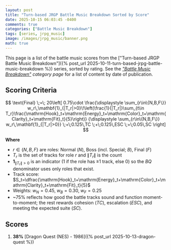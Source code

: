 ```yaml
---
layout: post
title: "Turn-based JRGP Battle Music Breakdown Sorted by Score"
date: 2025-10-15 06:03:45 -0400
comments: true
categories: ["Battle Music Breakdown"]
tags: [series, jrpg_music]
image: /images/jrpg_music/banner.png
math: true
---
```


This page is a list of the battle music scores from the ["Turn-based JRGP Battle Music Breakdown"]({% post_url 2025-10-11-turn-based-jrpg-battle-music-breakdown %}) series, sorted by rating. See the _["Battle Music Breakdown"](https://www.alexbevi.com/categories/battle-music-breakdown/) category page_ for a list of content by date of publication.

## Scoring Criteria

$$
\text{Final} \;=\;
20\left[
0.75\cdot
\frac{\displaystyle \sum_{r\in\{N,B,F\}} w_r\,\mathbf{1}_{|T_r|>0}\!\left(\frac{1}{|T_r|}\sum_{t\in T_r}\frac{\mathrm{Hook}_t+\mathrm{Energy}_t+\mathrm{Color}_t+\mathrm{Clarity}_t+\mathrm{Fit}_t}{5}\right)}
{\displaystyle \sum_{r\in\{N,B,F\}} w_r\,\mathbf{1}_{|T_r|>0}}
\;+\;0.125\,TC \;+\;0.125\,ESC \;+\;0.05\,SC
\right]
$$

**Where**

- $r \in \{N,B,F\}$ are roles: Normal ($N$), Boss (incl. Special; $B$), Final ($F$)
- $T_r$ is the set of tracks for role $r$ and $\|T_r\|$ is the count
- $\mathbf{1}_{\|T_r\|>0}$ is an indicator (1 if the role has ≥1 track, else 0) so the $BQ$ denominator uses only roles that exist.
- Track score: $S_t=\dfrac{\mathrm{Hook}_t+\mathrm{Energy}_t+\mathrm{Color}_t+\mathrm{Clarity}_t+\mathrm{Fit}_t}{5}$
- Weights: $w_N=0.45,\; w_B=0.30,\; w_F=0.25$
- ~75% reflects how good the battle tracks sound and function moment-to-moment; the rest rewards cohesion ($TC$), escalation ($ESC$), and meeting the expected suite ($SC$).


## Scores

1. **38%** [Dragon Quest (NES) - 1986]({% post_url 2025-10-13-dragon-quest %})



